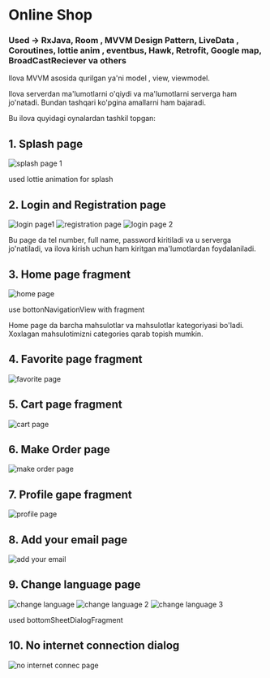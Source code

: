 # Online Shop

### Used -> RxJava, Room , MVVM Design Pattern, LiveData , Coroutines, lottie anim , eventbus, Hawk, Retrofit, Google map, BroadCastReciever va others

 Ilova MVVM asosida qurilgan ya'ni model , view, viewmodel. 
 
 Ilova serverdan ma'lumotlarni o'qiydi va ma'lumotlarni serverga ham jo'natadi. Bundan tashqari ko'pgina amallarni ham bajaradi.    
 
 Bu ilova quyidagi oynalardan tashkil topgan:
  
## 1. Splash page
![splash page 1](https://user-images.githubusercontent.com/82223231/133730362-f2e8a573-85a6-4e97-9cae-92ad67a193b3.jpg)

used lottie animation for splash 

## 2. Login and Registration  page
![login page1](https://user-images.githubusercontent.com/82223231/133731142-c6f9f713-7930-483b-b5da-167a10c0bf25.jpg)
![registration page](https://user-images.githubusercontent.com/82223231/133731468-93980536-72aa-432e-a1f9-e68af7a0687b.jpg)
![login page 2](https://user-images.githubusercontent.com/82223231/133731706-5247bb3b-4c96-4daf-96ec-c28a7d45403a.jpg)

Bu  page da  tel number, full name, password kiritiladi va u serverga jo'natiladi, va ilova kirish uchun ham kiritgan ma'lumotlardan foydalaniladi.


## 3. Home page fragment
![home page](https://user-images.githubusercontent.com/82223231/133732026-3d23bc9c-5d8b-47cb-94b9-c8960935dbb2.jpg)

use bottonNavigationView with fragment 

Home page da barcha mahsulotlar va mahsulotlar kategoriyasi bo'ladi. Xoxlagan mahsulotimizni categories qarab topish mumkin. 
## 4. Favorite page fragment
![favorite page](https://user-images.githubusercontent.com/82223231/133732416-0fecc249-bd6a-4512-b06b-48aa74585cad.jpg)

## 5. Cart page fragment
![cart page](https://user-images.githubusercontent.com/82223231/133732644-bbd69ec4-6ec8-4952-bbe7-64d015f687d9.jpg)

## 6. Make Order page
![make order page](https://user-images.githubusercontent.com/82223231/133732788-76c5cfd5-df1e-44bc-9f60-41520051e200.jpg)

## 7. Profile gape fragment
![profile page](https://user-images.githubusercontent.com/82223231/133732938-320c3e9a-71fa-4c05-ade0-6c4ce966d560.jpg)

## 8. Add your email page
![add your email](https://user-images.githubusercontent.com/82223231/133733060-de7f89c5-bb46-4e02-b042-1bdac736302e.jpg)

## 9. Change language page
![change language](https://user-images.githubusercontent.com/82223231/133733235-3a1d91c2-472a-40c7-89c9-e1663eeb6adc.jpg)
![change language 2](https://user-images.githubusercontent.com/82223231/133733600-92147328-8375-4f0c-811d-47bb1800674f.jpg)
![change language 3](https://user-images.githubusercontent.com/82223231/133733680-b81e839c-ffae-48b1-94fd-4423229edc09.jpg)

used bottomSheetDialogFragment

## 10. No internet connection dialog 
![no internet connec page](https://user-images.githubusercontent.com/82223231/133733939-326f5d9b-ea32-4e7e-bec1-36a546c947ee.jpg)




